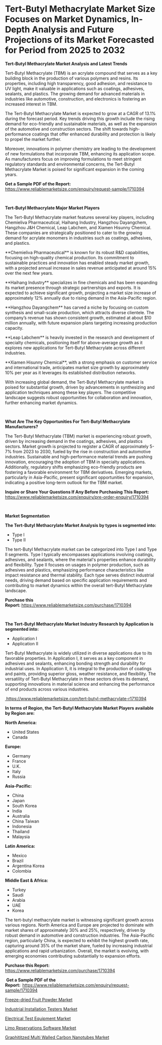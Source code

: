 <p><h1>Tert-Butyl Methacrylate Market Size Focuses on Market Dynamics, In-Depth Analysis and Future Projections of its Market Forecasted for Period from 2025 to 2032</h1></p><p><strong>Tert-Butyl Methacrylate Market Analysis and Latest Trends</strong></p>
<p><p>Tert-Butyl Methacrylate (TBM) is an acrylate compound that serves as a key building block in the production of various polymers and resins. Its properties, including high transparency, good adhesion, and resistance to UV light, make it valuable in applications such as coatings, adhesives, sealants, and plastics. The growing demand for advanced materials in industries like automotive, construction, and electronics is fostering an increased interest in TBM.</p><p>The Tert-Butyl Methacrylate Market is expected to grow at a CAGR of 13.1% during the forecast period. Key trends driving this growth include the rising demand for eco-friendly and sustainable materials, as well as the expansion of the automotive and construction sectors. The shift towards high-performance coatings that offer enhanced durability and protection is likely to propel the market further.</p><p>Moreover, innovations in polymer chemistry are leading to the development of new formulations that incorporate TBM, enhancing its application scope. As manufacturers focus on improving formulations to meet stringent regulatory standards and environmental concerns, the Tert-Butyl Methacrylate Market is poised for significant expansion in the coming years.</p></p>
<p><strong>Get a Sample PDF of the Report:&nbsp;</strong> <a href="https://www.reliablemarketsize.com/enquiry/request-sample/1710394?utm_campaign=2113&utm_medium=2&utm_source=Github&utm_content=ia&utm_term=27032025&utm_id=tert-butyl-methacrylate">https://www.reliablemarketsize.com/enquiry/request-sample/1710394</a></p>
<p>&nbsp;</p>
<p><strong>Tert-Butyl Methacrylate Major Market Players</strong></p>
<p><p>The Tert-Butyl Methacrylate market features several key players, including Chemieliva Pharmaceutical, Haihang Industry, Hangzhou Dayangchem, Hangzhou J&H Chemical, Leap Labchem, and Xiamen Hisunny Chemical. These companies are strategically positioned to cater to the growing demand for acrylate monomers in industries such as coatings, adhesives, and plastics.</p><p>**Chemieliva Pharmaceutical** is known for its robust R&D capabilities, focusing on high-quality chemical production. Its commitment to sustainable practices and innovation has enabled steady market growth, with a projected annual increase in sales revenue anticipated at around 15% over the next few years.</p><p>**Haihang Industry** specializes in fine chemicals and has been expanding its market presence through strategic partnerships and exports. It is expected to achieve significant growth, projecting a market size increase of approximately 12% annually due to rising demand in the Asia-Pacific region.</p><p>**Hangzhou Dayangchem** has carved a niche by focusing on custom synthesis and small-scale production, which attracts diverse clientele. The company’s revenue has shown consistent growth, estimated at about $10 million annually, with future expansion plans targeting increasing production capacity.</p><p>**Leap Labchem** is heavily invested in the research and development of specialty chemicals, positioning itself for above-average growth as it explores new applications for Tert-Butyl Methacrylate across different industries.</p><p>**Xiamen Hisunny Chemical**, with a strong emphasis on customer service and international trade, anticipates market size growth by approximately 10% per year as it leverages its established distribution networks.</p><p>With increasing global demand, the Tert-Butyl Methacrylate market is poised for substantial growth, driven by advancements in synthesizing and application techniques among these key players. The competitive landscape suggests robust opportunities for collaboration and innovation, further enhancing market dynamics.</p></p>
<p>&nbsp;</p>
<p><strong>What Are The Key Opportunities For Tert-Butyl Methacrylate Manufacturers?</strong></p>
<p><p>The Tert-Butyl Methacrylate (TBM) market is experiencing robust growth, driven by increasing demand in the coatings, adhesives, and plastics sectors. Market growth is projected to register a CAGR of approximately 5-7% from 2023 to 2030, fueled by the rise in construction and automotive industries. Sustainable and high-performance material trends are pushing innovation, encouraging the adoption of TBM in specialty applications. Additionally, regulatory shifts emphasizing eco-friendly products are fostering a favorable environment for TBM derivatives. Emerging markets, particularly in Asia-Pacific, present significant opportunities for expansion, indicating a positive long-term outlook for the TBM market.</p></p>
<p><strong>Inquire or Share Your Questions If Any Before Purchasing This Report:</strong> <a href="https://www.reliablemarketsize.com/enquiry/pre-order-enquiry/1710394?utm_campaign=2113&utm_medium=2&utm_source=Github&utm_content=ia&utm_term=27032025&utm_id=tert-butyl-methacrylate">https://www.reliablemarketsize.com/enquiry/pre-order-enquiry/1710394</a></p>
<p>&nbsp;</p>
<p><strong>Market Segmentation</strong></p>
<p><strong>The Tert-Butyl Methacrylate Market Analysis by types is segmented into:</strong></p>
<p><ul><li>Type I</li><li>Type II</li></ul></p>
<p><p>The tert-Butyl Methacrylate market can be categorized into Type I and Type II segments. Type I typically encompasses applications involving coatings, adhesives, and sealants, where the material's properties enhance durability and flexibility. Type II focuses on usages in polymer production, such as adhesives and plastics, emphasizing performance characteristics like impact resistance and thermal stability. Each type serves distinct industrial needs, driving demand based on specific application requirements and contributing to market dynamics within the overall tert-Butyl Methacrylate landscape.</p></p>
<p><strong>Purchase this Report:&nbsp;</strong><a href="https://www.reliablemarketsize.com/purchase/1710394?utm_campaign=2113&utm_medium=2&utm_source=Github&utm_content=ia&utm_term=27032025&utm_id=tert-butyl-methacrylate">https://www.reliablemarketsize.com/purchase/1710394</a></p>
<p>&nbsp;</p>
<p><strong>The Tert-Butyl Methacrylate Market Industry Research by Application is segmented into:</strong></p>
<p><ul><li>Application I</li><li>Application II</li></ul></p>
<p><p>Tert-Butyl Methacrylate is widely utilized in diverse applications due to its favorable properties. In Application I, it serves as a key component in adhesives and sealants, enhancing bonding strength and durability for industrial uses. In Application II, it is integral to the production of coatings and paints, providing superior gloss, weather resistance, and flexibility. The versatility of Tert-Butyl Methacrylate in these sectors drives its demand, supporting innovations in material science and enhancing the performance of end products across various industries.</p></p>
<p><a href="https://www.reliablemarketsize.com/tert-butyl-methacrylate-r1710394?utm_campaign=2113&utm_medium=2&utm_source=Github&utm_content=ia&utm_term=27032025&utm_id=tert-butyl-methacrylate">&nbsp;https://www.reliablemarketsize.com/tert-butyl-methacrylate-r1710394</a></p>
<p><strong>In terms of Region, the Tert-Butyl Methacrylate Market Players available by Region are:</strong></p>
<p>
    <p> <strong> North America: </strong>
        <ul>
            <li>United States</li>
            <li>Canada</li>
        </ul>
        </p> 
    <p> <strong> Europe: </strong>
        <ul>
            <li>Germany</li>
            <li>France</li>
            <li>U.K.</li>
            <li>Italy</li>
            <li>Russia</li>
        </ul>
        </p> 
    <p> <strong> Asia-Pacific: </strong>
        <ul>
            <li>China</li>
            <li>Japan</li>
            <li>South Korea</li>
            <li>India</li>
            <li>Australia</li>
            <li>China Taiwan</li>
            <li>Indonesia</li>
            <li>Thailand</li>
            <li>Malaysia</li>
        </ul>
        </p> 
    <p> <strong> Latin America: </strong>
        <ul>
            <li>Mexico</li>
            <li>Brazil</li>
            <li>Argentina Korea</li>
            <li>Colombia</li>
        </ul>
        </p> 
    <p> <strong> Middle East & Africa: </strong>
        <ul>
            <li>Turkey</li>
            <li>Saudi</li>
            <li>Arabia</li>
            <li>UAE</li>
            <li>Korea</li>
        </ul>
    </p>
    </p>
<p><p>The tert-butyl methacrylate market is witnessing significant growth across various regions. North America and Europe are projected to dominate with market shares of approximately 30% and 25%, respectively, driven by robust demand in automotive and construction industries. The Asia-Pacific region, particularly China, is expected to exhibit the highest growth rate, capturing around 35% of the market share, fueled by increasing industrial applications and rapid urbanization. Overall, the market is evolving, with emerging economies contributing substantially to expansion efforts.</p></p>
<p><strong>Purchase this Report: </strong><a href="https://www.reliablemarketsize.com/purchase/1710394?utm_campaign=2113&utm_medium=2&utm_source=Github&utm_content=ia&utm_term=27032025&utm_id=tert-butyl-methacrylate">https://www.reliablemarketsize.com/purchase/1710394</a></p>
<p>&nbsp;<strong>Get a Sample PDF of the Report:&nbsp;&nbsp;</strong><a href="https://www.reliablemarketsize.com/enquiry/request-sample/1710394?utm_campaign=2113&utm_medium=2&utm_source=Github&utm_content=ia&utm_term=27032025&utm_id=tert-butyl-methacrylate">https://www.reliablemarketsize.com/enquiry/request-sample/1710394</a></p>
<p><strong></strong></p>
<p><p><a href="https://github.com/tambraunrue691969/Market-Research-Report-List-1/blob/main/freeze-dried-fruit-powder-market.md?utm_campaign=2113&utm_medium=2&utm_source=Github&utm_content=ia&utm_term=27032025&utm_id=tert-butyl-methacrylate">Freeze-dried Fruit Powder Market</a></p><p><a href="https://github.com/phephezxnf/Market-Research-Report-List-1/blob/main/industrial-installation-testers-market.md?utm_campaign=2113&utm_medium=2&utm_source=Github&utm_content=ia&utm_term=27032025&utm_id=tert-butyl-methacrylate">Industrial Installation Testers Market</a></p><p><a href="https://github.com/lizamflotow/Market-Research-Report-List-1/blob/main/electrical-test-equipment-market.md?utm_campaign=2113&utm_medium=2&utm_source=Github&utm_content=ia&utm_term=27032025&utm_id=tert-butyl-methacrylate">Electrical Test Equipment Market</a></p><p><a href="https://github.com/oslieselotte2192/Market-Research-Report-List-1/blob/main/limo-reservations-software-market.md?utm_campaign=2113&utm_medium=2&utm_source=Github&utm_content=ia&utm_term=27032025&utm_id=tert-butyl-methacrylate">Limo Reservations Software Market</a></p><p><a href="https://github.com/watzondechao/Market-Research-Report-List-1/blob/main/graphititzed-multi-walled-carbon-nanotubes-market.md?utm_campaign=2113&utm_medium=2&utm_source=Github&utm_content=ia&utm_term=27032025&utm_id=tert-butyl-methacrylate">Graphititzed Multi Walled Carbon Nanotubes Market</a></p></p>